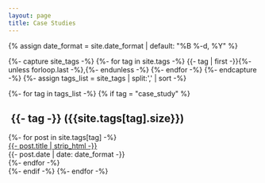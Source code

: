 ```yaml
---
layout: page
title: Case Studies
---
```


{% assign date_format = site.date_format | default: "%B %-d, %Y" %}

{%- capture site_tags -%}
    {%- for tag in site.tags -%}
        {{- tag | first -}}{%- unless forloop.last -%},{%- endunless -%}
    {%- endfor -%}
{%- endcapture -%}
{%- assign tags_list = site_tags | split:',' | sort -%}

[//]: # ({%- for tag in tags_list -%})

[//]: # (    <a href="#{{- tag -}}" class="btn btn-primary tag-btn"><i class="fas fa-tag" aria-hidden="true"></i>&nbsp;{{- tag -}}&nbsp;&#40;{{site.tags[tag].size}}&#41;</a>)

[//]: # ({%- endfor -%})

<div id="full-tags-list">
{%- for tag in tags_list -%}
    {% if tag = "case_study" %}
      <h2 id="{{- tag -}}" class="linked-section">
          <i class="fas fa-tag" aria-hidden="true"></i>
          &nbsp;{{- tag -}}&nbsp;({{site.tags[tag].size}})
      </h2>
      <div class="post-list">
          {%- for post in site.tags[tag] -%}
              <div class="tag-entry">
                  <a href="{{ post.url | relative_url }}">{{- post.title | strip_html -}}</a>
                  <div class="entry-date">
                      <time datetime="{{- post.date | date_to_xmlschema -}}">{{- post.date | date: date_format -}}</time>
                  </div>
              </div>
        {%- endfor -%}
    </div>
  {%- endif -%}
{%- endfor -%}
</div>
